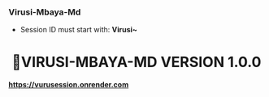 ### Virusi-Mbaya-Md

- Session ID must start with: **Virusi~**
<h1 align="center"> 🦠VIRUSI-MBAYA-MD VERSION 1.0.0  </h1>
<p align="right">  

**https://vurusession.onrender.com**
